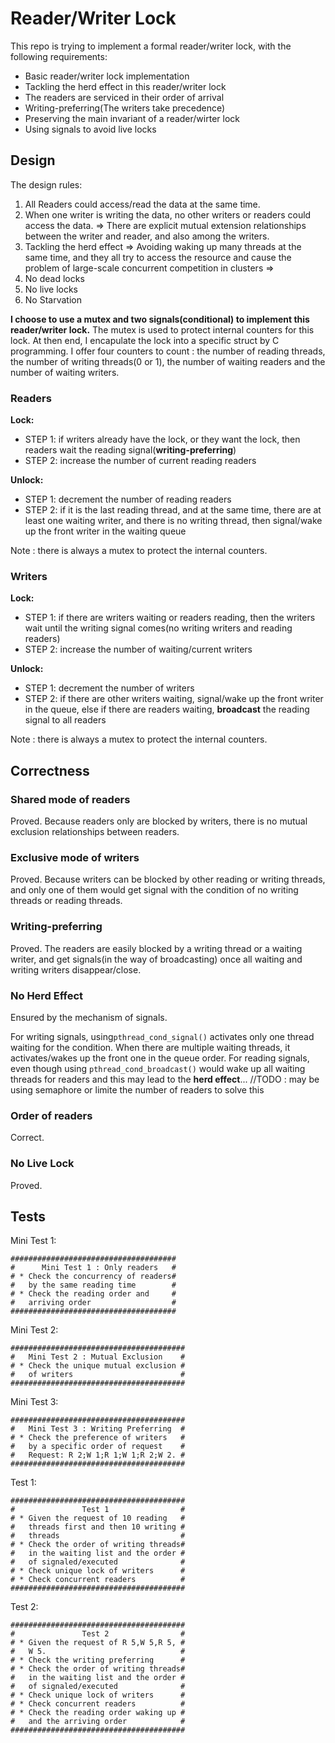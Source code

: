 # Reader/Writer Lock

This repo is trying to implement a formal reader/writer lock, with the following requirements:
- Basic reader/writer lock implementation
- Tackling the herd effect in this reader/writer lock
- The readers are serviced in their order of arrival
- Writing-preferring(The writers take precedence)
- Preserving the main invariant of a reader/wirter lock
- Using signals to avoid live locks

## Design

The design rules:
1. All Readers could access/read the data at the same time.
2. When one writer is writing the data, no other writers or readers could access the data. => 
There are explicit mutual extension relationships between the writer and reader, and also among the writers.
3. Tackling the herd effect => Avoiding waking up many threads at the same time, and they all try to access
the resource and cause the problem of large-scale concurrent competition in clusters => 
4. No dead locks
5. No live locks
6. No Starvation

**I choose to use a mutex and two signals(conditional) to implement this reader/writer lock.**
The mutex is used to protect internal counters for this lock. At then end, I encapulate the lock into a specific
struct by C programming.
I offer four counters to count : the number of reading threads, the number of writing threads(0 or 1), the number
of waiting readers and the number of waiting writers.

### Readers

**Lock:**
- STEP 1: if writers already have the lock, or they want the lock, then readers wait the reading signal(**writing-preferring**)
- STEP 2: increase the number of current reading readers

**Unlock:**
- STEP 1: decrement the number of reading readers
- STEP 2: if it is the last reading thread, and at the same time, there are at least one waiting writer, and there is no
writing thread, then signal/wake up the front writer in the waiting queue

Note : there is always a mutex to protect the internal counters.

### Writers

**Lock:**
- STEP 1: if there are writers waiting or readers reading, then the writers wait until the writing signal comes(no writing 
writers and reading readers)
- STEP 2: increase the number of waiting/current writers

**Unlock:**
- STEP 1: decrement the number of writers
- STEP 2: if there are other writers waiting, signal/wake up the front writer in the queue, else if there are readers waiting, 
**broadcast** the reading signal to all readers

Note : there is always a mutex to protect the internal counters.

## Correctness

### Shared mode of readers

Proved. Because readers only are blocked by writers, there is no mutual exclusion relationships between readers.

### Exclusive mode of writers

Proved. Because writers can be blocked by other reading or writing threads, and only one of them would get signal
with the condition of no writing threads or reading threads.

### Writing-preferring

Proved. The readers are easily blocked by a writing thread or a waiting writer, and get signals(in the way of broadcasting)
once all waiting and writing writers disappear/close.

### No Herd Effect

Ensured by the mechanism of signals.

For writing signals, using`pthread_cond_signal()` activates only one thread waiting for the condition. When there are multiple waiting threads, 
it activates/wakes up the front one in the queue order.
For reading signals, even though using `pthread_cond_broadcast()` would wake up all waiting threads for readers and this may lead
to the **herd effect**... //TODO : may be using semaphore or limite the number of readers to solve this

### Order of readers

Correct.

### No Live Lock

Proved.


## Tests

Mini Test 1: 
```
#####################################
#      Mini Test 1 : Only readers   #
# * Check the concurrency of readers#
#   by the same reading time        #
# * Check the reading order and     #
#   arriving order                  #
#####################################
```

Mini Test 2:
```
#######################################
#   Mini Test 2 : Mutual Exclusion    #
# * Check the unique mutual exclusion #
#   of writers                        #
#######################################
```

Mini Test 3:
```
#######################################
#   Mini Test 3 : Writing Preferring  #
# * Check the preference of writers   #
#   by a specific order of request    #
#   Request: R 2;W 1;R 1;W 1;R 2;W 2. #
#######################################
```

Test 1:
```
#######################################
#               Test 1                #
# * Given the request of 10 reading   #
#   threads first and then 10 writing #
#   threads                           #
# * Check the order of writing threads#
#   in the waiting list and the order #
#   of signaled/executed              #
# * Check unique lock of writers      #
# * Check concurrent readers          #
#######################################
```


Test 2:
```
#######################################
#               Test 2                #
# * Given the request of R 5,W 5,R 5, #
#   W 5.                              #
# * Check the writing preferring      #
# * Check the order of writing threads#
#   in the waiting list and the order #
#   of signaled/executed              #
# * Check unique lock of writers      #
# * Check concurrent readers          #
# * Check the reading order waking up #
#   and the arriving order            #
#######################################
```

